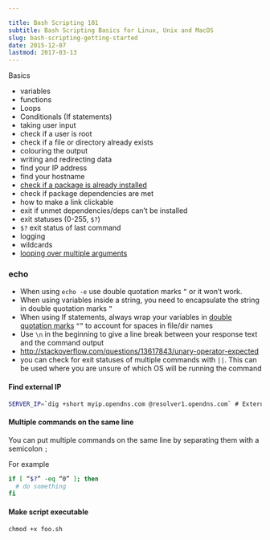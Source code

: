 ```yaml
---

title: Bash Scripting 101
subtitle: Bash Scripting Basics for Linux, Unix and MacOS
slug: bash-scripting-getting-started
date: 2015-12-07
lastmod: 2017-03-13
---
```


Basics

- variables
- functions
- Loops
- Conditionals (If statements)
- taking user input
- check if a user is root
- check if a file or directory already exists
- colouring the output
- writing and redirecting data
- find your IP address
- find your hostname
- [check if a package is already installed](http://www.linuxquestions.org/questions/programming-9/shell-script-to-check-apache-installed-or-not-262115/)
- check if package dependencies are met
- how to make a link clickable
- exit if unmet dependencies/deps can’t be installed
- exit statuses (0-255, `$?`)
- `$?` exit status of last command
- logging
- wildcards
- [looping over multiple arguments](http://stackoverflow.com/questions/255898/how-to-iterate-over-arguments-in-a-bash-script)

### echo
- When using `echo -e` use double quotation marks `”` or it won’t work.
- When using variables inside a string, you need to encapsulate the string in double quotation marks `”`
- When using If statements, always wrap your variables in [double quotation marks](http://stackoverflow.com/a/67458/890814) `“”` to account for spaces in file/dir names 
- Use `\n` in the beginning to give a line break between your response text and the command output
- http://stackoverflow.com/questions/13617843/unary-operator-expected
- you can check for exit statuses of multiple commands with `||`. This can be used where you are unsure of which OS will be running the command

#### Find external IP

```bash
SERVER_IP=`dig +short myip.opendns.com @resolver1.opendns.com` # External IP of the server
```

#### Multiple commands on the same line
You can put multiple commands on the same line by separating them with a semicolon `;`

For example

```bash
if [ “$?” -eq “0” ]; then
  # do something
fi
```


#### Make script executable

    chmod +x foo.sh
